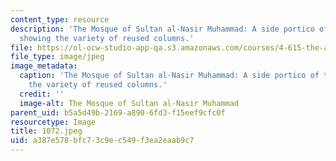 ```yaml
---
content_type: resource
description: 'The Mosque of Sultan al-Nasir Muhammad: A side portico of the mosque
  showing the variety of reused columns.'
file: https://ol-ocw-studio-app-qa.s3.amazonaws.com/courses/4-615-the-architecture-of-cairo-spring-2002/a387e578bfc73c9ec549f3ea2eaab9c7_1072.jpeg
file_type: image/jpeg
image_metadata:
  caption: 'The Mosque of Sultan al-Nasir Muhammad: A side portico of the mosque showing
    the variety of reused columns.'
  credit: ''
  image-alt: The Mosque of Sultan al-Nasir Muhammad
parent_uid: b5a5d49b-2169-a890-6fd3-f15eef9cfc0f
resourcetype: Image
title: 1072.jpeg
uid: a387e578-bfc7-3c9e-c549-f3ea2eaab9c7
---
```


